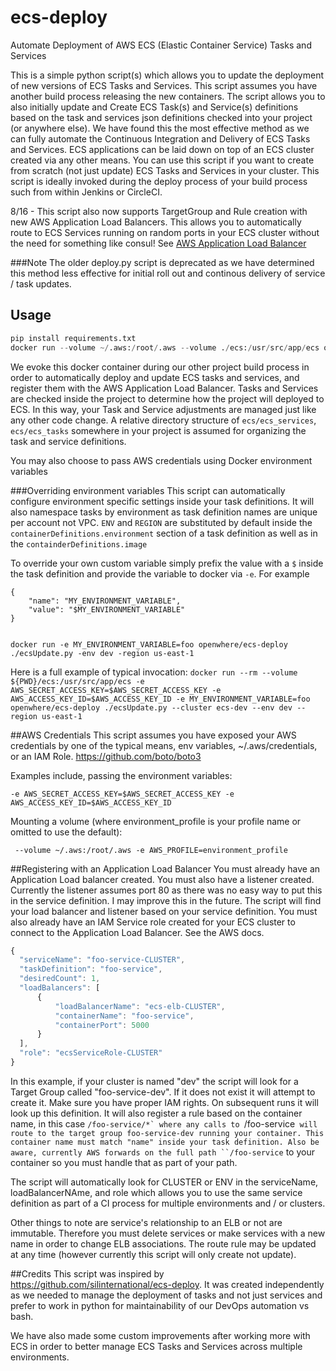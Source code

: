 # ecs-deploy
Automate Deployment of AWS ECS (Elastic Container Service) Tasks and Services


This is a simple python script(s) which allows you to update the deployment of new versions of ECS Tasks and Services. This script assumes you have another build process releasing the new containers. The script allows you to also initially update and Create ECS Task(s) and Service(s) definitions based on the task and services json definitions checked into your project (or anywhere else). We have found this the most effective method as we can fully automate the Continuous Integration and Delivery of ECS Tasks and Services. ECS applications can be laid down on top of an ECS cluster created via any other means. You can use this script if you want to create from scratch (not just update) ECS Tasks and Services in your cluster. This script is ideally invoked during the deploy process of your build process such from within Jenkins or CircleCI.

8/16 - This script also now supports TargetGroup and Rule creation with new AWS Application Load Balancers. This allows you to automatically route to ECS Services running on random ports in your ECS cluster without the need for something like consul! See [AWS Application Load Balancer](https://aws.amazon.com/elasticloadbalancing/applicationloadbalancer/)

###Note
The older deploy.py script is deprecated as we have determined this method less effective for initial roll out and continous delivery of service  / task updates.


## Usage
```python
pip install requirements.txt
docker run --volume ~/.aws:/root/.aws --volume ./ecs:/usr/src/app/ecs openwhere/ecs-deploy ./ecsUpdate.py --help
```

We evoke this docker container during our other project build process in order to automatically deploy and update ECS tasks and services, and register them with the AWS Application Load Balancer. Tasks and Services are checked inside the project to determine how the project will deployed to ECS. In this way, your Task and Service adjustments are managed just like any other code change. A relative directory structure of `ecs/ecs_services`, `ecs/ecs_tasks` somewhere in your project is assumed for organizing the task and service definitions.

You may also choose to pass AWS credentials using Docker environment variables

###Overriding environment variables
This script can automatically configure environment specific settings inside your task definitions. It will also namespace tasks by environment as task definition names are unique per account not VPC. `ENV` and `REGION` are substituted by default inside the `containerDefinitions.environment` section of a task definition as well as in the `containderDefinitions.image`

To override your own custom variable simply prefix the value with a `$` inside the task definition and provide the variable to docker via `-e`. For example

```
{
    "name": "MY_ENVIRONMENT_VARIABLE",
    "value": "$MY_ENVIRONMENT_VARIABLE"
}


docker run -e MY_ENVIRONMENT_VARIABLE=foo openwhere/ecs-deploy ./ecsUpdate.py -env dev -region us-east-1
```

Here is a full example of typical invocation:
`docker run --rm --volume ${PWD}/ecs:/usr/src/app/ecs -e AWS_SECRET_ACCESS_KEY=$AWS_SECRET_ACCESS_KEY -e AWS_ACCESS_KEY_ID=$AWS_ACCESS_KEY_ID -e MY_ENVIRONMENT_VARIABLE=foo openwhere/ecs-deploy ./ecsUpdate.py --cluster ecs-dev --env dev --region us-east-1`

##AWS Credentials
This script assumes you have exposed your AWS credentials by one of the typical means, env variables, ~/.aws/credentials, or an IAM Role.
https://github.com/boto/boto3

Examples include, passing the environment variables:

`-e AWS_SECRET_ACCESS_KEY=$AWS_SECRET_ACCESS_KEY -e AWS_ACCESS_KEY_ID=$AWS_ACCESS_KEY_ID `

Mounting a volume (where environment_profile is your profile name or omitted to use the default):

` --volume ~/.aws:/root/.aws -e AWS_PROFILE=environment_profile`

##Registering with an Application Load Balancer
You must already have an Application Load balancer created. You must also have a listener created. Currently the listener assumes port 80 as there was no
easy way to put this in the service definition. I may improve this in the future. The script will find your load balancer and listener based on your service definition.
You must also already have an IAM Service role created for your ECS cluster to connect to the Application Load Balancer. See the AWS docs.

```javascript
{
  "serviceName": "foo-service-CLUSTER",
  "taskDefinition": "foo-service",
  "desiredCount": 1,
  "loadBalancers": [
      {
          "loadBalancerName": "ecs-elb-CLUSTER",
          "containerName": "foo-service",
          "containerPort": 5000
      }
  ],
  "role": "ecsServiceRole-CLUSTER"
}
```

In this example, if your cluster is named "dev" the script will look for a Target Group called "foo-service-dev". If it does not exist it will attempt to create it.
Make sure you have proper IAM rights. On subsequent runs it will look up this definition. It will also register a rule based on the container name, in this case
``/foo-service/*` where any calls to ``/foo-service` will route to the target group foo-service-dev running your container. This container name must match "name" inside
your task definition. Also be aware, currently AWS forwards on the full path ``/foo-service` to your container so you must handle that as part of your path.

The script will automatically look for CLUSTER or ENV in the serviceName, loadBalancerNAme, and role which allows you to use the same service definition as
part of a CI process for multiple environments and / or clusters.

Other things to note are service's relationship to an ELB or not are immutable. Therefore you must delete services or make services with a new name in order to change
ELB associations. The route rule may be updated at any time (however currently this script will only create not update).

##Credits
This script was inspired by https://github.com/silinternational/ecs-deploy. It was created independently as we needed to manage the deployment of tasks and not just services and prefer to work in python for maintainability of our DevOps automation vs bash. 

We have also made some custom improvements after working more with ECS in order to better manage ECS Tasks and Services across multiple environments.
